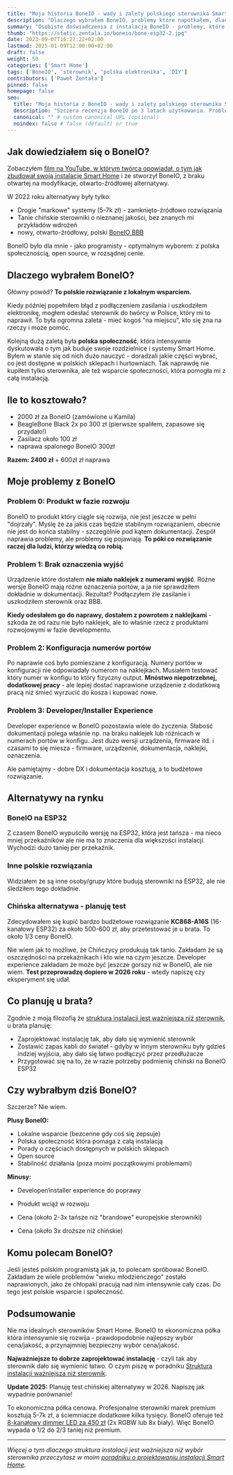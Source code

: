```yaml
---
title: "Moja historia BoneIO - wady i zalety polskiego sterownika Smart Home"
description: "Dlaczego wybrałem BoneIO, problemy które napotkałem, dlaczego planuję zakup  test chińskiej alternatywy."
summary: "Osobiste doświadczenia z instalacją BoneIO - problemy, które napotkałem, lokalne wsparcie i dlaczego planuję test chińskiej alternatywy."
thumb: "https://static.zentala.io/boneio/bone-esp32-2.jpg"
date: 2023-09-07T16:27:22+02:00
lastmod: 2025-01-09T12:00:00+02:00
draft: false
weight: 50
categories: ['Smart Home']
tags: ['BoneIO', 'sterownik', 'polska elektronika', 'DIY']
contributors: ['Paweł Żentała']
pinned: false
homepage: false
seo:
  title: "Moja historia z BoneIO - wady i zalety polskiego sterownika Smart Home" # custom title (optional)
  description: "Szczera recenzja BoneIO po 3 latach użytkowania. Problemy które napotkałem, lokalne wsparcie, polska społeczność i dlaczego planuję test chińskiej alternatywy." # custom description (recommended)
  canonical: "" # custom canonical URL (optional)
  noindex: false # false (default) or true
---
```


## Jak dowiedziałem się o BoneIO?

Zobaczyłem [film na YouTube, w którym twórca opowiadał, o tym jak zbudował swoją instalację Smart Home](https://www.youtube.com/watch?v=gt_hVfifvMU) i że stworzył BoneIO, z braku otwartej na modyfikacje, otwarto-źródłowej alternatywy.

W 2022 roku alternatywy były tylko:
- Drogie "markowe" systemy (5-7k zł) - zamknięto-źródłowo rozwiązania
- Tanie chińskie sterowniki o nieznanej jakości, bez znanych mi przykładów wdrożeń
- nowy, otwarto-źródłowy, polski [BoneIO BBB](https://www.youtube.com/watch?v=_EIppBDZWvk&list=PLjW3u5l4eAd2qtv4A4kIWntlwjxupNBip)

BoneIO było dla mnie - jako programisty - optymalnym wyborem: z polska społecznością, open source, w rozsądnej cenie.

## Dlaczego wybrałem BoneIO?

Główny powód? **To polskie rozwiązanie z lokalnym wsparciem.**

Kiedy później popełniłem błąd z podłączeniem zasilania i uszkodziłem elektronikę, mogłem odesłać sterownik do twórcy w Polsce, który mi to naprawił. To była ogromna zaleta - mieć kogoś "na miejscu", kto się zna na rzeczy i może pomóc.

Kolejną dużą zaletą była **polska społeczność**, która intensywnie dyskutowała o tym jak buduje swoje rozdzielnice i systemy Smart Home. Byłem w stanie się od nich dużo nauczyć - doradzali jakie części wybrać, co jest dostępne w polskich sklepach i hurtowniach. Tak naprawdę nie kupiłem tylko sterownika, ale też wsparcie społeczności, która pomogła mi z całą instalacją.

## Ile to kosztowało?

- 2000 zł za BoneIO (zamówione u Kamila)
- BeagleBone Black 2x po 300 zł (pierwsze spaliłem, zapasowe się przydało!)
- Zasilacz około 100 zł
- naprawa spalonego BoneIO 300zł

**Razem: 2400 zł** + 600zł zł naprawa

## Moje problemy z BoneIO

### Problem 0: Produkt w fazie rozwoju
BoneIO to produkt który ciągle się rozwija, nie jest jeszcze w pełni "dojrzały". Myślę że za jakiś czas będzie stabilnym rozwiązaniem, obecnie nie jest do końca stabilny - szczególnie pod kątem dokumentacji. Zespół naprawia problemy, ale problemy się pojawiają. **To póki co rozwiązanie raczej dla ludzi, którzy wiedzą co robią.**

### Problem 1: Brak oznaczenia wyjść
Urządzenie które dostałem **nie miało naklejek z numerami wyjść**. Różne wersje BoneIO mają różne oznaczenia portów, a ja nie sprawdziłem dokładnie w dokumentacji. Rezultat? Podłączyłem źle zasilanie i uszkodziłem sterownik oraz BBB.

**Kiedy odesłałem go do naprawy, dostałem z powrotem z naklejkami** - szkoda że od razu nie było naklejek, ale to właśnie rzecz z produktami rozwojowymi w fazie developmentu.

### Problem 2: Konfiguracja numerów portów
Po naprawie coś było pomieszane z konfiguracją. Numery portów w konfiguracji nie odpowiadały numerom na naklejkach. Musiałem testować który numer w konfigu to który fizyczny output. **Mnóstwo niepotrzebnej, dodatkowej pracy** - ale lepiej dostać naprawione urządzenie z dodatkową pracą niż śmieć wyrzucić do kosza i kupować nowe.

### Problem 3: Developer/Installer Experience
Developer experience w BoneIO pozostawia wiele do życzenia. Słabość dokumentacji polega właśnie np. na braku naklejek lub różnicach w numerach portów w konfigu. Jest dużo wersji urządzenia, firmware itd. i czasami to się miesza - firmware, urządzenie, dokumentacja, naklejki, oznaczenia.

Ale pamiętajmy - dobre DX i dokumentacja kosztują, a to budżetowe rozwiązanie.

## Alternatywy na rynku

### BoneIO na ESP32
Z czasem BoneIO wypuściło wersję na ESP32, która jest tańsza - ma nieco mniej przekaźników ale nie ma to znaczenia dla większości instalacji. Wychodzi dużo taniej per przekaźnik.

### Inne polskie rozwiązania
Widziałem że są inne osoby/grupy które budują sterowniki na ESP32, ale nie śledziłem tego dokładnie.

### Chińska alternatywa - planuję test
Zdecydowałem się kupić bardzo budżetowe rozwiązanie **KC868-A16S** (16-kanałowy ESP32) za około 500-600 zł, aby przetestować je u brata. To około 1/3 ceny BoneIO.

Nie wiem jak to możliwe, że Chińczycy produkują tak tanio. Zakładam że są oszczędności na przekaźnikach i kto wie na czym jeszcze. Developer experience zakładam że może być jeszcze gorszy niż w BoneIO, ale nie wiem. **Test przeprowadzę dopiero w 2026 roku** - wtedy napiszę czy eksperyment się udał.

## Co planuję u brata?

Zgodnie z moją filozofią że [struktura instalacji jest ważniejsza niż sterownik](/tutorials/instalacja-wazniejsza-niz-sterownik/), u brata planuję:
- Zaprojektować instalację tak, aby dało się wymienić sterownik
- Zostawić zapas kabli do świateł - gdyby w innym sterowniku były gdzieś indziej wyjścia, aby dało się łatwo podłączyć przez przedłużacze
- Przygotować się na to, że w razie potrzeby podmienię chiński na BoneIO ESP32

## Czy wybrałbym dziś BoneIO?

Szczerze? Nie wiem.

**Plusy BoneIO:**
- Lokalne wsparcie (bezcenne gdy coś się zepsuje)
- Polska społeczność która pomaga z całą instalacją
- Porady o częściach dostępnych w polskich sklepach
- Open source
- Stabilność działania (poza moimi początkowymi problemami)

**Minusy:**
- Developer/installer experience do poprawy
- Produkt wciąż w rozwoju

- Cena (około 2-3x tańsze niż "brandowe" europejskie sterowniki)
- Cena (około 3x droższe niż chińskie)


## Komu polecam BoneIO?

Jeśli jesteś polskim programistą jak ja, to polecam spróbować BoneIO. Zakładam że wiele problemów "wieku młodzieńczego" zostało naprawionych, jako że chłopaki pracują nad nim intensywnie cały czas. Do tego jest polskie wsparcie i społeczność.

## Podsumowanie

Nie ma idealnych sterowników Smart Home. BoneIO to ekonomiczna półka która intensywnie się rozwija - prawdopodobnie najlepszy wybór cena/jakość, a przynajmniej bezpieczny wybór cena/jakość.

**Najważniejsze to dobrze zaprojektować instalację** - czyli tak aby sterownik dało się wymienić łatwo. O czym piszę w poradniku [Struktura instalacji ważniejsza niż sterownik](/tutorials/instalacja-wazniejsza-niz-sterownik/).

**Update 2025:** Planuję test chińskiej alternatywy w 2026. Napiszę jak wypadnie porównanie!



To ekonomiczna półka cenowa. Profesjonalne sterowniki marek premium kosztują 5-7k zł, a ściemniacze dodatkowe kilka tysięcy. BoneIO oferuje też [8-kanałowy dimmer LED za 450 zł](https://boneio.eu/pl) (2x RGBW lub 8x biały). Więc BoneIO wypada o 1/2 do 2/3 taniej niż premium.

---

*Więcej o tym dlaczego struktura instalacji jest ważniejsza niż wybór sterownika przeczytasz w moim [poradniku o projektowaniu instalacji Smart Home](/tutorials/instalacja-wazniejsza-niz-sterownik/).*
